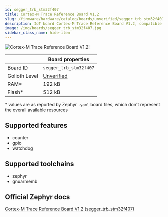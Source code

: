 ```yaml
---
id: segger_trb_stm32f407
title: Cortex-M Trace Reference Board V1.2
slug: /firmware/hardware/catalog/boards/unverified/segger_trb_stm32f407
description: IoT board Cortex-M Trace Reference Board V1.2, compatible with Golioth at unverified level.
image: /img/boards/segger_trb_stm32f407.jpg
sidebar_class_name: hide-item
---
```


[//]: # (This is an auto-generated file, do not edit! Changes to it will be lost upon re-generation)

![Cortex-M Trace Reference Board V1.2!](/img/boards/segger_trb_stm32f407.jpg "Cortex-M Trace Reference Board V1.2")

|                | Board properties     |
| -------------  | -------------------- |
| Board ID       | `segger_trb_stm32f407` |
| Golioth Level  | [Unverified](/firmware/hardware#unverified-boards) |
| RAM*           | 192 kB |
| Flash*         | 512 kB |

\* values are as reported by Zephyr `.yaml` board files, which don't represent the overall available resources



## Supported features

* counter
* gpio
* watchdog

## Supported toolchains

* zephyr
* gnuarmemb

## Official Zephyr docs

[Cortex-M Trace Reference Board V1.2 (segger_trb_stm32f407)](https://docs.zephyrproject.org/latest/boards/segger/trb_stm32f407/doc/index.html)
